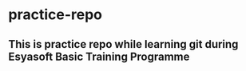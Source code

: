 # practice-repo
## This is practice repo while learning git during Esyasoft Basic Training Programme
